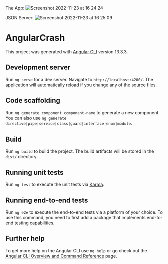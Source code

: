 The App: 
![Screenshot 2022-11-23 at 16 24 24](https://user-images.githubusercontent.com/95755981/203584148-9eef4c26-137a-4a94-b4eb-8ba862252bda.png)

JSON Server:
![Screenshot 2022-11-23 at 16 25 09](https://user-images.githubusercontent.com/95755981/203584260-abd87ae6-8627-4bae-954a-8cf4f08fee98.png)


# AngularCrash

This project was generated with [Angular CLI](https://github.com/angular/angular-cli) version 13.3.3.

## Development server

Run `ng serve` for a dev server. Navigate to `http://localhost:4200/`. The application will automatically reload if you change any of the source files.

## Code scaffolding

Run `ng generate component component-name` to generate a new component. You can also use `ng generate directive|pipe|service|class|guard|interface|enum|module`.

## Build

Run `ng build` to build the project. The build artifacts will be stored in the `dist/` directory.

## Running unit tests

Run `ng test` to execute the unit tests via [Karma](https://karma-runner.github.io).

## Running end-to-end tests

Run `ng e2e` to execute the end-to-end tests via a platform of your choice. To use this command, you need to first add a package that implements end-to-end testing capabilities.

## Further help

To get more help on the Angular CLI use `ng help` or go check out the [Angular CLI Overview and Command Reference](https://angular.io/cli) page.

